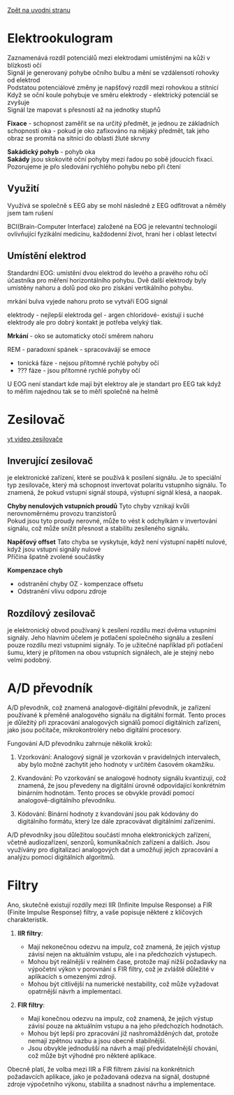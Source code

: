 [Zpět na uvodni stranu](../README.md) 

# Elektrookulogram
Zaznamenává rozdíl potenciálů mezi elektrodami umístěnými na kůži v blízkosti očí  
Signál je generovaný pohybe očního bulbu a mění se vzdálensotí rohovky od elektrod  
Podstatou potenciálové změny je napšťový rozdíl mezi rohovkou a stítnicí  
Když se oční koule pohybuje ve směru elektrody - elektrický potenciál se zvyšuje  
Signál lze mapovat s přesností až na jednotky stupňů

**Fixace** - schopnost zaměřit se na určitý předmět, je jednou ze základních schopností oka - pokud je oko zafixováno na nějaký předmět, tak jeho obraz se promítá na sítnici do oblasti žluté skrvny

**Sakádický pohyb** - pohyb oka   
**Sakády** jsou skokovité oční pohyby mezi řadou po sobě jdoucích fixací. Pozorujeme je přo sledování rychlého pohybu nebo při čtení 

## Využití 
Využívá se společně s EEG aby se mohl následně z EEG odfitrovat a něměly jsem tam rušení

BCI(Brain-Computer Interface) založené na EOG je relevantní technologií ovlivňující
fyzikální medicínu, každodenní život, hraní her i oblast letectví

## Umístění elektrod
Standardní EOG: umístění dvou elektrod do levého a pravého
rohu očí účastníka pro měření horizontálního pohybu. Dvě další
elektrody byly umístěny nahoru a dolů pod oko pro získání
vertikálního pohybu.


mrkání bulva vyjede nahoru proto se vytváří EOG signál

elektrody - nejlepší elektroda gel - argen chloridové- existují i suché elektrody ale pro dobrý kontakt je potřeba velyký tlak.

**Mrkání** - oko se automaticky otočí směrem nahoru

REM - paradoxní spánek - spracovávájí se emoce 
- tonická fáze - nejsou přítomné rychlé pohyby očí
- ??? fáze - jsou přítomné rychlé pohyby očí

U EOG není standart kde mají být elektroy ale je standart pro EEG tak když to měřím najednou tak se to měří společně na helmě

# Zesilovač
[yt video zesilovače](https://youtu.be/a4gKjlfJsQg?si=8Ql5k-D9IWIl88Y8)
## Inverující zesilovač
 je elektronické zařízení, které se používá k posílení signálu. Je to speciální typ zesilovače, který má schopnost invertovat polaritu vstupního signálu. To znamená, že pokud vstupní signál stoupá, výstupní signál klesá, a naopak.

 **Chyby nenulových vstupních proudů**
 Tyto chyby vznikají kvůli nerovnoměrnému provozu tranzistorů  
 Pokud jsou tyto proudy nerovné, může to vést k odchylkám v invertování signálu, což může snížit přesnost a stabilitu zesíleného signálu.

**Napěťový offset** 
Tato chyba se vyskytuje, když není výstupní napětí nulové, když jsou vstupní signály nulové  
Příčina špatně zvolené součástky

**Kompenzace chyb**
- odstranění chyby OZ - kompenzace offsetu
- Odstranění vlivu odporu zdroje

## Rozdílový zesilovač 
je elektronický obvod používaný k zesílení rozdílu mezi dvěma vstupními signály. Jeho hlavním účelem je potlačení společného signálu a zesílení pouze rozdílu mezi vstupními signály. To je užitečné například při potlačení šumu, který je přítomen na obou vstupních signálech, ale je stejný nebo velmi podobný.


# A/D převodník
A/D převodník, což znamená analogově-digitální převodník, je zařízení používané k přeměně analogového signálu na digitální formát. Tento proces je důležitý při zpracování analogových signálů pomocí digitálních zařízení, jako jsou počítače, mikrokontroléry nebo digitální procesory.

Fungování A/D převodníku zahrnuje několik kroků:

1. Vzorkování: Analogový signál je vzorkován v pravidelných intervalech, aby bylo možné zachytit jeho hodnoty v určitém časovém okamžiku.

2. Kvandování: Po vzorkování se analogové hodnoty signálu kvantizují, což znamená, že jsou převedeny na digitální úrovně odpovídající konkrétním binárním hodnotám. Tento proces se obvykle provádí pomocí analogově-digitálního převodníku.

3. Kódování: Binární hodnoty z kvandování jsou pak kódovány do digitálního formátu, který lze dále zpracovávat digitálními zařízeními.

A/D převodníky jsou důležitou součástí mnoha elektronických zařízení, včetně audiozařízení, senzorů, komunikačních zařízení a dalších. Jsou využívány pro digitalizaci analogových dat a umožňují jejich zpracování a analýzu pomocí digitálních algoritmů.

# Filtry
Ano, skutečně existují rozdíly mezi IIR (Infinite Impulse Response) a FIR (Finite Impulse Response) filtry, a vaše popisuje některé z klíčových charakteristik.

1. **IIR filtry**:
   - Mají nekonečnou odezvu na impulz, což znamená, že jejich výstup závisí nejen na aktuálním vstupu, ale i na předchozích výstupech.
   - Mohou být reálnější v reálném čase, protože mají nižší požadavky na výpočetní výkon v porovnání s FIR filtry, což je zvláště důležité v aplikacích s omezenými zdroji.
   - Mohou být citlivější na numerické nestability, což může vyžadovat opatrnější návrh a implementaci.

2. **FIR filtry**:
   - Mají konečnou odezvu na impulz, což znamená, že jejich výstup závisí pouze na aktuálním vstupu a na jeho předchozích hodnotách.
   - Mohou být lepší pro zpracování již nashromážděných dat, protože nemají zpětnou vazbu a jsou obecně stabilnější.
   - Jsou obvykle jednodušší na návrh a mají předvídatelnější chování, což může být výhodné pro některé aplikace.

Obecně platí, že volba mezi IIR a FIR filtrem závisí na konkrétních požadavcích aplikace, jako je požadovaná odezva na signál, dostupné zdroje výpočetního výkonu, stabilita a snadnost návrhu a implementace.